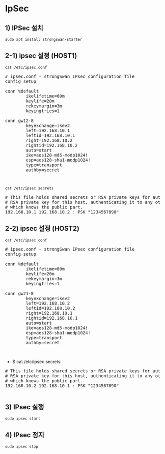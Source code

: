 
# IpSec

## 1) IPSec 설치

~~~shell
sudo apt install strongswan-starter
~~~

## 2-1) ipsec  설정 (HOST1)

~~~shell
cat /etc/ipsec.conf
~~~

<pre>
# ipsec.conf - strongSwan IPsec configuration file
config setup

conn %default
        ikelifetime=60m
        keylife=20m
        rekeymargin=3m
        keyingtries=1

conn gw12-8
        keyexchange=ikev2
        left=192.168.10.1
        leftid=192.168.10.1
        right=192.168.10.2
        rightid=192.168.10.2
        auto=start
        ike=aes128-md5-modp1024!
        esp=aes128-sha1-modp1024!
        type=transport
        authby=secret
</pre>

<br/>

~~~shell
cat /etc/ipsec.secrets
~~~

<pre>
# This file holds shared secrets or RSA private keys for authentication.
# RSA private key for this host, authenticating it to any other host
# which knows the public part.
192.168.10.1 192.168.10.2 : PSK "1234567890"
</pre>


## 2-2) ipsec  설정 (HOST2)

~~~shell
cat /etc/ipsec.conf
~~~

<pre>
# ipsec.conf - strongSwan IPsec configuration file
config setup

conn %default
        ikelifetime=60m
        keylife=20m
        rekeymargin=3m
        keyingtries=1

conn gw21-8
        keyexchange=ikev2
        left=192.168.10.2
        leftid=192.168.10.2
        right=192.168.10.1
        rightid=192.168.10.1
        auto=start
        ike=aes128-md5-modp1024!
        esp=aes128-sha1-modp1024!
        type=transport
        authby=secret
</pre>

<br/>

* $ cat /etc/ipsec.secrets

<pre>
# This file holds shared secrets or RSA private keys for authentication.
# RSA private key for this host, authenticating it to any other host
# which knows the public part.
192.168.10.2 192.168.10.1 : PSK "1234567890"

</pre>

## 3) IPsec  실행

~~~shell
sudo ipsec start
~~~

## 4) IPsec  정지

~~~shell
sudo ipsec stop
~~~
